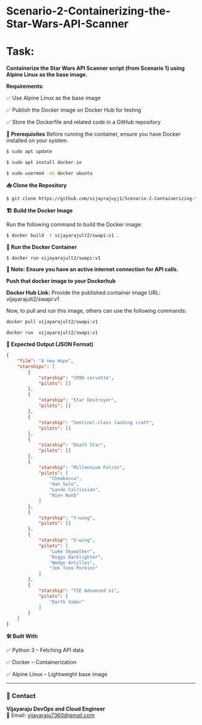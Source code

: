# Scenario-2-Containerizing-the-Star-Wars-API-Scanner

# Task:

**Containerize the Star Wars API Scanner script (from Scenario 1) using Alpine Linux as the base image.**

**Requirements:**

✅ Use Alpine Linux as the base image

✅ Publish the Docker image on Docker Hub for testing

✅ Store the Dockerfile and related code in a GitHub repository

**📌 Prerequisites**
Before running the container, ensure you have Docker installed on your system.

```bash
$ sudo apt update
```

```bash
$ sudo apt install docker.io
```
```bash
$ sudo usermod -aG docker ubuntu
```

**📥 Clone the Repository**

```bash
$ git clone https://github.com/vijayrajuyj1/Scenario-2-Containerizing-the-Star-Wars-API-Scanner.git
```

**🏗 Build the Docker Image**

Run the following command to build the Docker image:

```bash
$ docker build -t vijayarajult2/swapi:v1 .
```

**🚀 Run the Docker Container**
```bash
$ docker run vijayarajult2/swapi:v1
```

**📌 Note: Ensure you have an active internet connection for API calls.**

**Push that docker image to your Dockerhub**

**Docker Hub Link:**
Provide the published container image URL: vijayarajult2/swapi:v1

Now, to pull and run this image, others can use the following commands:

```bash
docker pull vijayarajult2/swapi:v1
```

```bash
docker run  vijayarajult2/swapi:v1
```

**📜 Expected Output (JSON Format)**
```json
{
    "film": "A new Hope",
    "starships": [
        {
            "starship": "CR90 corvette",
            "pilots": []
        },
        {
            "starship": "Star Destroyer",
            "pilots": []
        },
        {
            "starship": "Sentinel-class landing craft",
            "pilots": []
        },
        {
            "starship": "Death Star",
            "pilots": []
        },
        {
            "starship": "Millennium Falcon",
            "pilots": [
                "Chewbacca",
                "Han Solo",
                "Lando Calrissian",
                "Nien Nunb"
            ]
        },
        {
            "starship": "Y-wing",
            "pilots": []
        },
        {
            "starship": "X-wing",
            "pilots": [
                "Luke Skywalker",
                "Biggs Darklighter",
                "Wedge Antilles",
                "Jek Tono Porkins"
            ]
        },
        {
            "starship": "TIE Advanced x1",
            "pilots": [
                "Darth Vader"
            ]
        }
    ]
}
```


**🛠 Built With**

✅ Python 3 – Fetching API data

✅ Docker – Containerization

✅ Alpine Linux – Lightweight base image


---

### 📩 Contact

**Vijayaraju DevOps and Cloud Engineer**  
📧 Email: [vijayaraju7360@gmail.com](mailto:vijayaraju7360@gmail.com)
